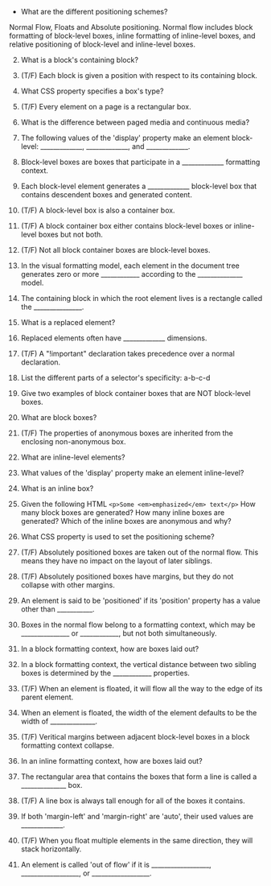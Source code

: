- What are the different positioning schemes?

Normal Flow, Floats and Absolute positioning. Normal flow includes block formatting of block-level boxes, inline formatting of inline-level boxes, and relative positioning of block-level and inline-level boxes.

2. What is a block's containing block?

3. (T/F) Each block is given a position with respect to its containing block.

4. What CSS property specifies a box's type?

5. (T/F) Every element on a page is a rectangular box.

6. What is the difference between paged media and continuous media?

7. The following values of the 'display' property make an element block-level:
   _____________, _____________, and _____________.

8. Block-level boxes are boxes that participate in a _____________ formatting context.

9. Each block-level element generates a _____________ block-level box that contains
   descendent boxes and generated content.

10. (T/F) A block-level box is also a container box.

11. (T/F) A block container box either contains block-level boxes or inline-level boxes but not both.

12. (T/F) Not all block container boxes are block-level boxes.

13. In the visual formatting model, each element in the document tree generates zero or more ____________ according to the         ______________ model.

14. The containing block in which the root element lives is a rectangle called the _______________.

15. What is a replaced element?

16. Replaced elements often have _____________ dimensions.

17. (T/F) A "!important" declaration takes precedence over a normal declaration.

18. List the different parts of a selector's specificity: a-b-c-d

19. Give two examples of block container boxes that are NOT block-level boxes.

20. What are block boxes?

21. (T/F) The properties of anonymous boxes are inherited from the enclosing non-anonymous box.

22. What are inline-level elements?

23. What values of the 'display' property make an element inline-level?

24. What is an inline box?

25. Given the following HTML ```<p>Some <em>emphasized</em> text</p>``` How many block boxes are generated? How many inline boxes are generated? Which of the inline boxes are anonymous and why?

26. What CSS property is used to set the positioning scheme?

27. (T/F) Absolutely positioned boxes are taken out of the normal flow. This means they have no impact on the layout of later siblings.

28. (T/F) Absolutely positioned boxes have margins, but they do not collapse with other margins.

29. An element is said to be 'positioned' if its 'position' property has a value other than ___________.

30. Boxes in the normal flow belong to a formatting context, which may be _______________ or ____________, but not both simultaneously.

31. In a block formatting context, how are boxes laid out?

32. In a block formatting context, the vertical distance between two sibling boxes is determined by the ____________ properties.

33. (T/F) When an element is floated, it will flow all the way to the edge of its parent element.

34. When an element is floated, the width of the element defaults to be the width of ______________.

35. (T/F) Veritical margins between adjacent block-level boxes in a block formatting context collapse.

36. In an inline formatting context, how are boxes laid out?

37. The rectangular area that contains the boxes that form a line is called a ______________ box.

38. (T/F) A line box is always tall enough for all of the boxes it contains.

39. If both 'margin-left' and 'margin-right' are 'auto', their used values are _____________.

40. (T/F) When you float multiple elements in the same direction, they will stack horizontally.

41. An element is called 'out of flow' if it is __________________, __________________, or __________________.
